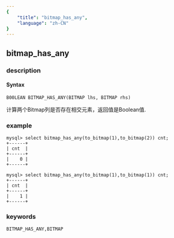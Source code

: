 ```yaml
---
{
    "title": "bitmap_has_any",
    "language": "zh-CN"
}
---
```


<!-- 
Licensed to the Apache Software Foundation (ASF) under one
or more contributor license agreements.  See the NOTICE file
distributed with this work for additional information
regarding copyright ownership.  The ASF licenses this file
to you under the Apache License, Version 2.0 (the
"License"); you may not use this file except in compliance
with the License.  You may obtain a copy of the License at

  http://www.apache.org/licenses/LICENSE-2.0

Unless required by applicable law or agreed to in writing,
software distributed under the License is distributed on an
"AS IS" BASIS, WITHOUT WARRANTIES OR CONDITIONS OF ANY
KIND, either express or implied.  See the License for the
specific language governing permissions and limitations
under the License.
-->

## bitmap_has_any
### description
#### Syntax

`B00LEAN BITMAP_HAS_ANY(BITMAP lhs, BITMAP rhs)`

计算两个Bitmap列是否存在相交元素，返回值是Boolean值. 

### example

```
mysql> select bitmap_has_any(to_bitmap(1),to_bitmap(2)) cnt;
+------+
| cnt  |
+------+
|    0 |
+------+

mysql> select bitmap_has_any(to_bitmap(1),to_bitmap(1)) cnt;
+------+
| cnt  |
+------+
|    1 |
+------+
```

### keywords

    BITMAP_HAS_ANY,BITMAP
